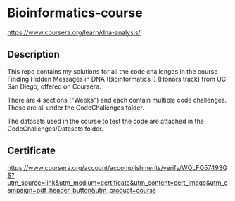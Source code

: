 # Bioinformatics-course

https://www.coursera.org/learn/dna-analysis/


## Description

This repo contains my solutions for all the code challenges in the course Finding Hidden Messages in DNA (Bioinformatics I) (Honors track) from UC San Diego, offered on Coursera.

There are 4 sections ("Weeks") and each contain multiple code challenges. These are all under the CodeChallenges folder.

The datasets used in the course to test the code are attached in the CodeChallenges/Datasets folder.


## Certificate
https://www.coursera.org/account/accomplishments/verify/WQLFQ57493GS?utm_source=link&utm_medium=certificate&utm_content=cert_image&utm_campaign=pdf_header_button&utm_product=course

